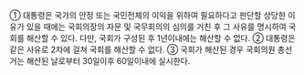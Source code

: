 ① 대통령은 국가의 안정 또는 국민전체의 이익을 위하여 필요하다고 판단할 상당한 이유가 있을 때에는 국회의장의 자문 및 국무회의의 심의를 거친 후 그 사유를 명시하여 국회를 해산할 수 있다. 다만, 국회가 구성된 후 1년이내에는 해산할 수 없다.
② 대통령은 같은 사유로 2차에 걸쳐 국회를 해산할 수 없다.
③ 국회가 해산된 경우 국회의원 총선거는 해산된 날로부터 30일이후 60일이내에 실시한다.
